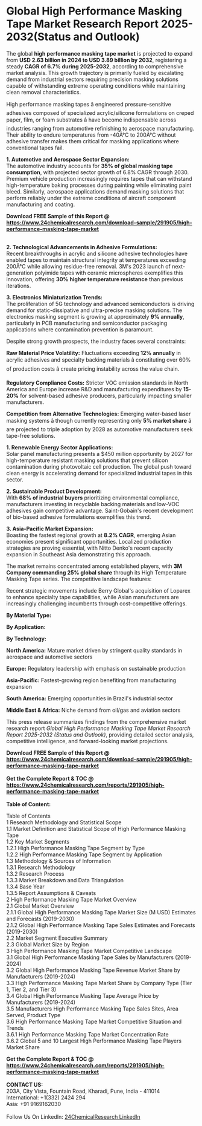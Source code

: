 <h1>Global High Performance Masking Tape Market Research Report 2025-2032(Status and Outlook)</h1><p>The global <strong>high performance masking tape market</strong> is projected to expand from <strong>USD 2.63 billion in 2024 to USD 3.89 billion by 2032</strong>, registering a steady <strong>CAGR of 6.7% during 2025-2032</strong>, according to comprehensive market analysis. This growth trajectory is primarily fueled by escalating demand from industrial sectors requiring precision masking solutions capable of withstanding extreme operating conditions while maintaining clean removal characteristics.</p><p>High performance masking tapes â engineered pressure-sensitive adhesives composed of specialized acrylic/silicone formulations on creped paper, film, or foam substrates â have become indispensable across industries ranging from automotive refinishing to aerospace manufacturing. Their ability to endure temperatures from -40Â°C to 200Â°C without adhesive transfer makes them critical for masking applications where conventional tapes fail.</p><p><strong>1. Automotive and Aerospace Sector Expansion:</strong><br>
The automotive industry accounts for <strong>35% of global masking tape consumption</strong>, with projected sector growth of 6.8% CAGR through 2030. Premium vehicle production increasingly requires tapes that can withstand high-temperature baking processes during painting while eliminating paint bleed. Similarly, aerospace applications demand masking solutions that perform reliably under the extreme conditions of aircraft component manufacturing and coating.</p><div><b>Download FREE Sample of this Report @ 
            <a href="https://www.24chemicalresearch.com/download-sample/291905/high-performance-masking-tape-market">
            https://www.24chemicalresearch.com/download-sample/291905/high-performance-masking-tape-market</a></b></div><br><p><strong>2. Technological Advancements in Adhesive Formulations:</strong><br>
Recent breakthroughs in acrylic and silicone adhesive technologies have enabled tapes to maintain structural integrity at temperatures exceeding 200Â°C while allowing residue-free removal. 3M's 2023 launch of next-generation polyimide tapes with ceramic microspheres exemplifies this innovation, offering <strong>30% higher temperature resistance</strong> than previous iterations.</p><p><strong>3. Electronics Miniaturization Trends:</strong><br>
The proliferation of 5G technology and advanced semiconductors is driving demand for static-dissipative and ultra-precise masking solutions. The electronics masking segment is growing at approximately <strong>9% annually</strong>, particularly in PCB manufacturing and semiconductor packaging applications where contamination prevention is paramount.</p><p>Despite strong growth prospects, the industry faces several constraints:</p><p><strong>Raw Material Price Volatility:</strong> Fluctuations exceeding <strong>12% annually</strong> in acrylic adhesives and specialty backing materials â constituting over 60% of production costs â create pricing instability across the value chain.</p><p><strong>Regulatory Compliance Costs:</strong> Stricter VOC emission standards in North America and Europe increase R&amp;D and manufacturing expenditures by <strong>15-20%</strong> for solvent-based adhesive producers, particularly impacting smaller manufacturers.</p><p><strong>Competition from Alternative Technologies:</strong> Emerging water-based laser masking systems â though currently representing only <strong>5% market share</strong> â are projected to triple adoption by 2028 as automotive manufacturers seek tape-free solutions.</p><p><strong>1. Renewable Energy Sector Applications:</strong><br>
Solar panel manufacturing presents a $450 million opportunity by 2027 for high-temperature resistant masking solutions that prevent silicon contamination during photovoltaic cell production. The global push toward clean energy is accelerating demand for specialized industrial tapes in this sector.</p><p><strong>2. Sustainable Product Development:</strong><br>
With <strong>68% of industrial buyers</strong> prioritizing environmental compliance, manufacturers investing in recyclable backing materials and low-VOC adhesives gain competitive advantage. Saint-Gobain's recent development of bio-based adhesive formulations exemplifies this trend.</p><p><strong>3. Asia-Pacific Market Expansion:</strong><br>
Boasting the fastest regional growth at <strong>8.2% CAGR</strong>, emerging Asian economies present significant opportunities. Localized production strategies are proving essential, with Nitto Denko's recent capacity expansion in Southeast Asia demonstrating this approach.</p><p>The market remains concentrated among established players, with <strong>3M Company commanding 25% global share</strong> through its High Temperature Masking Tape series. The competitive landscape features:</p><p>Recent strategic movements include Berry Global's acquisition of Loparex to enhance specialty tape capabilities, while Asian manufacturers are increasingly challenging incumbents through cost-competitive offerings.</p><p><strong>By Material Type:</strong></p><p><strong>By Application:</strong></p><p><strong>By Technology:</strong></p><p><strong>North America:</strong> Mature market driven by stringent quality standards in aerospace and automotive sectors</p><p><strong>Europe:</strong> Regulatory leadership with emphasis on sustainable production</p><p><strong>Asia-Pacific:</strong> Fastest-growing region benefiting from manufacturing expansion</p><p><strong>South America:</strong> Emerging opportunities in Brazil's industrial sector</p><p><strong>Middle East &amp; Africa:</strong> Niche demand from oil/gas and aviation sectors</p><p>This press release summarizes findings from the comprehensive market research report <em>Global High Performance Masking Tape Market Research Report 2025-2032 (Status and Outlook)</em>, providing detailed sector analysis, competitive intelligence, and forward-looking market projections.</p><div><b>Download FREE Sample of this Report @ 
            <a href="https://www.24chemicalresearch.com/download-sample/291905/high-performance-masking-tape-market">
            https://www.24chemicalresearch.com/download-sample/291905/high-performance-masking-tape-market</a></b></div><br><div><b>Get the Complete Report & TOC @ 
            <a href="https://www.24chemicalresearch.com/reports/291905/high-performance-masking-tape-market">
            https://www.24chemicalresearch.com/reports/291905/high-performance-masking-tape-market</a></b></div><br>
            <b>Table of Content:</b><p>Table of Contents<br />
1 Research Methodology and Statistical Scope<br />
1.1 Market Definition and Statistical Scope of High Performance Masking Tape<br />
1.2 Key Market Segments<br />
1.2.1 High Performance Masking Tape Segment by Type<br />
1.2.2 High Performance Masking Tape Segment by Application<br />
1.3 Methodology & Sources of Information<br />
1.3.1 Research Methodology<br />
1.3.2 Research Process<br />
1.3.3 Market Breakdown and Data Triangulation<br />
1.3.4 Base Year<br />
1.3.5 Report Assumptions & Caveats<br />
2 High Performance Masking Tape Market Overview<br />
2.1 Global Market Overview<br />
2.1.1 Global High Performance Masking Tape Market Size (M USD) Estimates and Forecasts (2019-2030)<br />
2.1.2 Global High Performance Masking Tape Sales Estimates and Forecasts (2019-2030)<br />
2.2 Market Segment Executive Summary<br />
2.3 Global Market Size by Region<br />
3 High Performance Masking Tape Market Competitive Landscape<br />
3.1 Global High Performance Masking Tape Sales by Manufacturers (2019-2024)<br />
3.2 Global High Performance Masking Tape Revenue Market Share by Manufacturers (2019-2024)<br />
3.3 High Performance Masking Tape Market Share by Company Type (Tier 1, Tier 2, and Tier 3)<br />
3.4 Global High Performance Masking Tape Average Price by Manufacturers (2019-2024)<br />
3.5 Manufacturers High Performance Masking Tape Sales Sites, Area Served, Product Type<br />
3.6 High Performance Masking Tape Market Competitive Situation and Trends<br />
3.6.1 High Performance Masking Tape Market Concentration Rate<br />
3.6.2 Global 5 and 10 Largest High Performance Masking Tape Players Market Share </p><div><b>Get the Complete Report & TOC @ 
            <a href="https://www.24chemicalresearch.com/reports/291905/high-performance-masking-tape-market">
            https://www.24chemicalresearch.com/reports/291905/high-performance-masking-tape-market</a></b></div><br><b>CONTACT US:</b><br>
            203A, City Vista, Fountain Road, Kharadi, Pune, India - 411014<br>
            International: +1(332) 2424 294<br>
            Asia: +91 9169162030 <br><br>
            Follow Us On LinkedIn: <a href="https://www.linkedin.com/company/24chemicalresearch/">24ChemicalResearch LinkedIn</a>